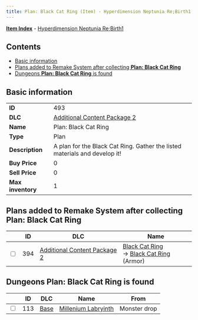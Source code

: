 ```yaml
---
title: Plan: Black Cat Ring (Item) - Hyperdimension Neptunia Re;Birth1
---
```


[**Item Index**](/neptunia/rb1/item/index.html) - [Hyperdimension Neptunia Re;Birth1](/neptunia/rb1)

## Contents

- [Basic information](#basic-information)
- [Plans added to Remake System after collecting **Plan: Black Cat Ring**](#plans-added-to-remake-system-after-collecting-plan-black-cat-ring)
- [Dungeons **Plan: Black Cat Ring** is found](#dungeons-plan-black-cat-ring-is-found)
## Basic information

|   |   |
| -- | -- |
| **ID** | 493 |
| **DLC** | [Additional Content Package 2](/neptunia/rb1/dlc/11-pack2.html) |
| **Name** | Plan: Black Cat Ring |
| **Type** | Plan |
| **Description** | A plan for the Black Cat Ring. Gather the listed materials and develop it! |
| **Buy Price** | 0 |
| **Sell Price** | 0 |
| **Max inventory** | 1 |


## Plans added to Remake System after collecting **Plan: Black Cat Ring**

|    | ID | DLC | Name |
| -- | -- | --- | ---- |
| <input type="checkbox" id="rb1-remake-11-394" class="trackbox" /> | 394 | [Additional Content Package 2](/neptunia/rb1/dlc/11-pack2.html) | [Black Cat Ring](/neptunia/rb1/remake/11-394-black-cat-ring.html)<br /> → [Black Cat Ring](/neptunia/rb1/item/11-2563-black-cat-ring.html) (Armor) |


## Dungeons **Plan: Black Cat Ring** is found

|    | ID | DLC | Name | From |
| -- | -- | --- | ---- | ---- |
| <input type="checkbox" id="rb1-dungeon-1-113" class="trackbox" /> | 113 | [Base](/neptunia/rb1/dlc/1-base.html) | [Millenium Labryinth](/neptunia/rb1/dungeon/1-113-millenium-labryinth.html) | Monster drop |
